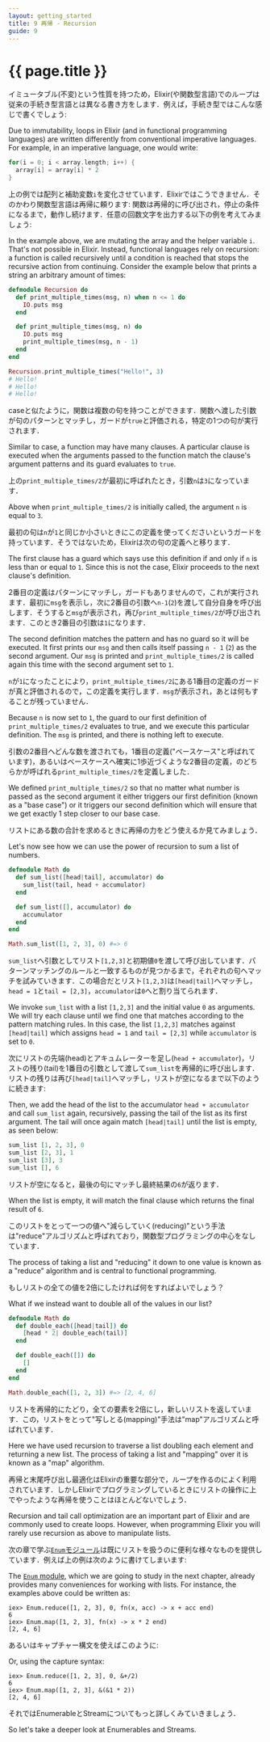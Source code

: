 ```yaml
---
layout: getting_started
title: 9 再帰 - Recursion
guide: 9
---
```


# {{ page.title }}

  <div class="toc"></div>

イミュータブル(不変)という性質を持つため，Elixir(や関数型言語)でのループは従来の手続き型言語とは異なる書き方をします．例えば，手続き型ではこんな感じで書くでしょう:

Due to immutability, loops in Elixir (and in functional programming languages) are written differently from conventional imperative languages. For example, in an imperative language, one would write:

```c
for(i = 0; i < array.length; i++) {
  array[i] = array[i] * 2
}
```

上の例では配列と補助変数`i`を変化させています．Elixirではこうできません．そのかわり関数型言語は再帰に頼ります: 関数は再帰的に呼び出され，停止の条件になるまで，動作し続けます．任意の回数文字を出力する以下の例を考えてみましょう:


In the example above, we are mutating the array and the helper variable `i`. That's not possible in Elixir. Instead, functional languages rely on recursion: a function is called recursively until a condition is reached that stops the recursive action from continuing. Consider the example below that prints a string an arbitrary amount of times:

```elixir
defmodule Recursion do
  def print_multiple_times(msg, n) when n <= 1 do
    IO.puts msg
  end

  def print_multiple_times(msg, n) do
    IO.puts msg
    print_multiple_times(msg, n - 1)
  end
end

Recursion.print_multiple_times("Hello!", 3)
# Hello!
# Hello!
# Hello!
```

caseと似たように，関数は複数の句を持つことができます．関数へ渡した引数が句のパターンとマッチし，ガードが`true`と評価される，特定の1つの句が実行されます．

Similar to case, a function may have many clauses. A particular clause is executed when the arguments passed to the function match the clause's argument patterns and its guard evaluates to `true`.

上の`print_multiple_times/2`が最初に呼ばれたとき，引数`n`は`3`になっています．

Above when `print_multiple_times/2` is initially called, the argument `n` is equal to `3`.

最初の句は`n`が`1`と同じか小さいときにこの定義を使ってくださいというガードを持っています．そうではないため，Elixirは次の句の定義へと移ります．

The first clause has a guard which says use this definition if and only if `n` is less than or equal to `1`. Since this is not the case, Elixir proceeds to the next clause's definition.

2番目の定義はパターンにマッチし，ガードもありませんので，これが実行されます．最初に`msg`を表示し，次に2番目の引数へ`n-1`(`2`)を渡して自分自身を呼び出します．そうすると`msg`が表示され，再び`print_multiple_times/2`が呼び出されます．このとき2番目の引数は`1`になります．

The second definition matches the pattern and has no guard so it will be executed. It first prints our `msg` and then calls itself passing `n - 1` (`2`) as the second argument. Our `msg` is printed and `print_multiple_times/2` is called again this time with the second argument set to `1`.

`n`が`1`になったことにより，`print_multiple_times/2`にある1番目の定義のガードが真と評価されるので，この定義を実行します．`msg`が表示され，あとは何もすることが残っていません．

Because `n` is now set to `1`, the guard to our first definition of `print_multiple_times/2` evaluates to true, and we execute this particular definition. The `msg` is printed, and there is nothing left to execute.

引数の2番目へどんな数を渡されても，1番目の定義("ベースケース"と呼ばれています)，あるいはベースケースへ確実に1歩近づくような2番目の定義，のどちらかが呼ばれる`print_multiple_times/2`を定義しました．

We defined `print_multiple_times/2` so that no matter what number is passed as the second argument it either triggers our first definition (known as a "base case") or it triggers our second definition which will ensure that we get exactly 1 step closer to our base case.

リストにある数の合計を求めるときに再帰の力をどう使えるか見てみましょう．

Let's now see how we can use the power of recursion to sum a list of numbers.

```elixir
defmodule Math do
  def sum_list([head|tail], accumulator) do
    sum_list(tail, head + accumulator)
  end

  def sum_list([], accumulator) do
    accumulator
  end
end

Math.sum_list([1, 2, 3], 0) #=> 6
```

`sum_list`へ引数としてリスト`[1,2,3]`と初期値`0`を渡して呼び出しています．パターンマッチングのルールと一致するものが見つかるまで，それぞれの句へマッチを試みていきます．この場合だとリスト`[1,2,3]`は`[head|tail]`へマッチし，`head = 1`と`tail = [2,3]`，`accumulator`は`0`へと割り当てられます．

We invoke `sum_list` with a list `[1,2,3]` and the initial value `0` as arguments. We will try each clause until we find one that matches according to the pattern matching rules. In this case, the list `[1,2,3]` matches against `[head|tail]` which assigns `head = 1` and `tail = [2,3]` while `accumulator` is set to `0`.

次にリストの先端(head)とアキュムレーターを足し(`head + accumulator`)，リストの残り(tail)を1番目の引数として渡して`sum_list`を再帰的に呼び出します．リストの残りは再び`[head|tail]`へマッチし，リストが空になるまで以下のように続きます:

Then, we add the head of the list to the accumulator `head + accumulator` and call `sum_list` again, recursively, passing the tail of the list as its first argument. The tail will once again match `[head|tail]` until the list is empty, as seen below:

```elixir
sum_list [1, 2, 3], 0
sum_list [2, 3], 1
sum_list [3], 3
sum_list [], 6
```

リストが空になると，最後の句にマッチし最終結果の`6`が返ります．

When the list is empty, it will match the final clause which returns the final result of `6`.

このリストをとって一つの値へ"減らしていく(reducing)"という手法は"reduce"アルゴリズムと呼ばれており，関数型プログラミングの中心をなしています．

The process of taking a list and "reducing" it down to one value is known as a "reduce" algorithm and is central to functional programming.

もしリストの全ての値を2倍にしたければ何をすればよいでしょう？

What if we instead want to double all of the values in our list?

```elixir
defmodule Math do
  def double_each([head|tail]) do
    [head * 2| double_each(tail)]
  end

  def double_each([]) do
    []
  end
end

Math.double_each([1, 2, 3]) #=> [2, 4, 6]
```

リストを再帰的にたどり，全ての要素を2倍にし，新しいリストを返しています．この，リストをとって"写しとる(mapping)"手法は"map"アルゴリズムと呼ばれています．

Here we have used recursion to traverse a list doubling each element and returning a new list. The process of taking a list and "mapping" over it is known as a "map" algorithm.

再帰と末尾呼び出し最適化はElixirの重要な部分で，ループを作るのによく利用されています．しかしElixirでプログラミングしているときにリストの操作に上でやったような再帰を使うことはほとんどないでしょう．

Recursion and tail call optimization are an important part of Elixir and are commonly used to create loops. However, when programming Elixir you will rarely use recursion as above to manipulate lists.

次の章で学ぶ[`Enum`モジュール](/docs/stable/elixir/Enum.html)は既にリストを扱うのに便利な様々なものを提供しています．例えば上の例は次のように書けてしまいます:

The [`Enum` module](/docs/stable/elixir/Enum.html), which we are going to study in the next chapter, already provides many conveniences for working with lists. For instance, the examples above could be written as:

```iex
iex> Enum.reduce([1, 2, 3], 0, fn(x, acc) -> x + acc end)
6
iex> Enum.map([1, 2, 3], fn(x) -> x * 2 end)
[2, 4, 6]
```

あるいはキャプチャー構文を使えばこのように:

Or, using the capture syntax:

```iex
iex> Enum.reduce([1, 2, 3], 0, &+/2)
6
iex> Enum.map([1, 2, 3], &(&1 * 2))
[2, 4, 6]
```

それではEnumerableとStreamについてもっと詳しくみていきましょう．

So let's take a deeper look at Enumerables and Streams.
